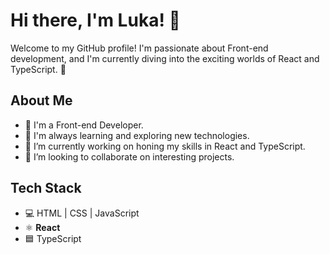 # Hi there, I'm Luka! 👋

Welcome to my GitHub profile! I'm passionate about Front-end development, and I'm currently diving into the exciting worlds of React and TypeScript. 🚀

## About Me
- 💼 I'm a Front-end Developer.
- 🌱 I'm always learning and exploring new technologies.
- 🔭 I’m currently working on honing my skills in React and TypeScript.
- 👯 I’m looking to collaborate on interesting projects.

## Tech Stack
- 💻 HTML | CSS | JavaScript
- ⚛️ **React**
- 🟦 TypeScript


